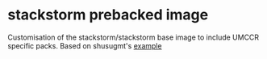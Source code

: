 # stackstorm prebacked image
Customisation of the stackstorm/stackstorm base image to include UMCCR specific
packs.
Based on shusugmt's [example](https://github.com/shusugmt/st2-docker-pack-prebuild-example)
